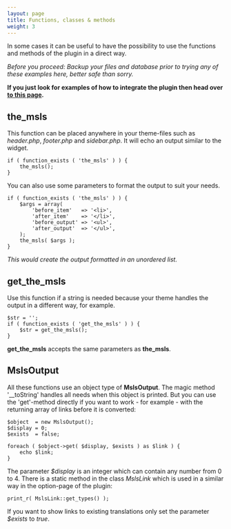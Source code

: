 ```yaml
---
layout: page
title: Functions, classes & methods
weight: 3
---
```


In some cases it can be useful to have the possibility to use the functions and methods of the plugin in a direct way.

*Before you proceed: Backup your files and database prior to trying any of these examples here, better safe than sorry.*

**If you just look for examples of how to integrate the plugin then head over  [to this page]({{site.url}}/integration-snippets-and-examples).**

## the\_msls ##

This function can be placed anywhere in your theme-files such as _header.php_, _footer.php_ and _sidebar.php_. It will echo an output similar to the widget.

    if ( function_exists ( 'the_msls' ) ) {
        the_msls();
    }
    
You can also use some parameters to format the output to suit your needs.

    if ( function_exists ( 'the_msls' ) ) {
        $args = array(
            'before_item'   => '<li>',
            'after_item'    => '</li>',
            'before_output' => '<ul>',
            'after_output'  => '</ul>',
        );
        the_msls( $args );
    }

*This would create the output formatted in an unordered list.*

## get\_the\_msls ##

Use this function if a string is needed because your theme handles the output in a different way, for example.

    $str = '';
    if ( function_exists ( 'get_the_msls' ) ) {
        $str = get_the_msls();
    }

**get\_the\_msls** accepts the same parameters as **the\_msls**.

## MslsOutput ##

All these functions use an object type of __MslsOutput__. The magic method '\_\_toString' handles all needs when this object is printed. But you can use the 'get'-method directly if you want to work - for example - with the returning array of links before it is converted:

    $object  = new MslsOutput();
    $display = 0;
    $exists  = false;
 
    foreach ( $object->get( $display, $exists ) as $link ) {
        echo $link;
    }

The parameter _$display_ is an integer which can contain any number from 0 to 4. There is a static method in the class *MslsLink* which is used in a similar way in the option-page of the plugin:

    print_r( MslsLink::get_types() );

If you want to show links to existing translations only set the parameter _$exists_ to _true_.